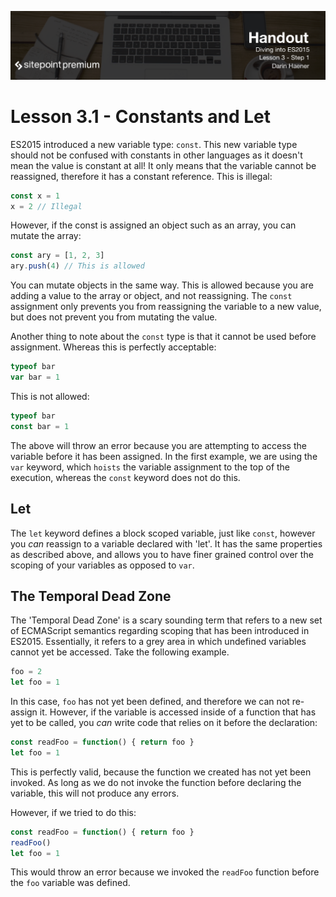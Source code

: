 ![](headings/3.1.png)

# Lesson 3.1 - Constants and Let

ES2015 introduced a new variable type: `const`. This new variable type should not be confused with constants in other languages as it doesn't mean the value is constant at all! It only means that the variable cannot be reassigned, therefore it has a constant reference. This is illegal:

```js
const x = 1
x = 2 // Illegal
```

However, if the const is assigned an object such as an array, you can mutate the array:

```js
const ary = [1, 2, 3]
ary.push(4) // This is allowed
```

You can mutate objects in the same way. This is allowed because you are adding a value to the array or object, and not reassigning. The `const` assignment only prevents you from reassigning the variable to a new value, but does not prevent you from mutating the value.

Another thing to note about the `const` type is that it cannot be used before assignment. Whereas this is perfectly acceptable:

```js
typeof bar
var bar = 1
```

This is not allowed:

```js
typeof bar
const bar = 1
```

The above will throw an error because you are attempting to access the variable before it has been assigned. In the first example, we are using the `var` keyword, which `hoists` the variable assignment to the top of the execution, whereas the `const` keyword does not do this.

## Let

The `let` keyword defines a block scoped variable, just like `const`, however you *can* reassign to a variable declared with 'let'. It has the same properties as described above, and allows you to have finer grained control over the scoping of your variables as opposed to `var`.

## The Temporal Dead Zone

The 'Temporal Dead Zone' is a scary sounding term that refers to a new set of ECMAScript semantics regarding scoping that has been introduced in ES2015. Essentially, it refers to a grey area in which undefined variables cannot yet be accessed. Take the following example.

```js
foo = 2
let foo = 1
```

In this case, `foo` has not yet been defined, and therefore we can not re-assign it. However, if the variable is accessed inside of a function that has yet to be called, you *can* write code that relies on it before the declaration:

```js
const readFoo = function() { return foo }
let foo = 1
```

This is perfectly valid, because the function we created has not yet been invoked. As long as we do not invoke the function before declaring the variable, this will not produce any errors.

However, if we tried to do this:

```js
const readFoo = function() { return foo }
readFoo()
let foo = 1
```

This would throw an error because we invoked the `readFoo` function before the `foo` variable was defined.
